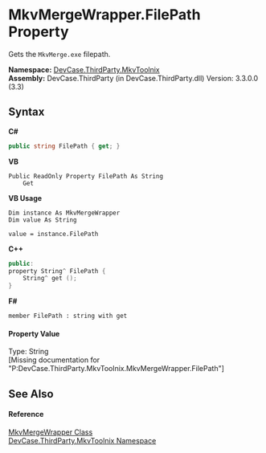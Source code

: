 # MkvMergeWrapper.FilePath Property 
 

Gets the `MkvMerge.exe` filepath.

**Namespace:**&nbsp;<a href="N_DevCase_ThirdParty_MkvToolnix">DevCase.ThirdParty.MkvToolnix</a><br />**Assembly:**&nbsp;DevCase.ThirdParty (in DevCase.ThirdParty.dll) Version: 3.3.0.0 (3.3)

## Syntax

**C#**<br />
``` C#
public string FilePath { get; }
```

**VB**<br />
``` VB
Public ReadOnly Property FilePath As String
	Get
```

**VB Usage**<br />
``` VB Usage
Dim instance As MkvMergeWrapper
Dim value As String

value = instance.FilePath

```

**C++**<br />
``` C++
public:
property String^ FilePath {
	String^ get ();
}
```

**F#**<br />
``` F#
member FilePath : string with get

```


#### Property Value
Type: String<br />\[Missing <value> documentation for "P:DevCase.ThirdParty.MkvToolnix.MkvMergeWrapper.FilePath"\]

## See Also


#### Reference
<a href="T_DevCase_ThirdParty_MkvToolnix_MkvMergeWrapper">MkvMergeWrapper Class</a><br /><a href="N_DevCase_ThirdParty_MkvToolnix">DevCase.ThirdParty.MkvToolnix Namespace</a><br />